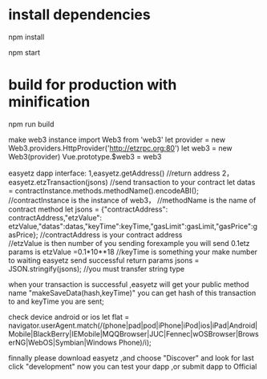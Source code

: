 # install dependencies
npm install

npm start
# build for production with minification
npm run build

make web3 instance 
import Web3 from 'web3'
let  provider = new Web3.providers.HttpProvider('http://etzrpc.org:80')
let web3 = new Web3(provider)
Vue.prototype.$web3 = web3

easyetz dapp interface:
1,easyetz.getAddress() //return address 
2，easyetz.etzTransaction(jsons)   //send transaction to your contract
let datas = contractInstance.methods.methodName().encodeABI(); 
//contractInstance is the instance of web3，
//methodName is the name of contract method
let jsons = {"contractAddress": contractAddress,"etzValue": etzValue,"datas":datas,"keyTime":keyTime,"gasLimit":gasLimit,"gasPrice":gasPrice};
//contractAddress is your contract address  
//etzValue is then number of you sending forexample you will send 0.1etz  params is  etzValue =0.1*10**18
//keyTime is something your make number to waiting easyetz send successful return params
jsons = JSON.stringify(jsons); //you must transfer string type

when your transaction is successful ,easyetz will get your public method name "makeSaveData(hash,keyTime)"  you can get hash of this transaction to and keyTime you are sent;

check device android or ios
let flat = navigator.userAgent.match(/(phone|pad|pod|iPhone|iPod|ios|iPad|Android|Mobile|BlackBerry|IEMobile|MQQBrowser|JUC|Fennec|wOSBrowser|BrowserNG|WebOS|Symbian|Windows Phone)/i);

finnally
please download easyetz ,and choose "Discover" and look for last click "development"  now you can test your dapp ,or submit dapp to Official


